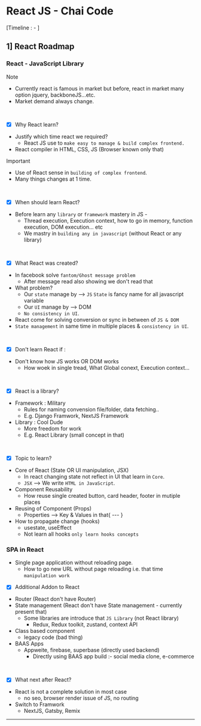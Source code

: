 # React JS - Chai Code
[Timeline : - ]


## 1] React Roadmap


### React - JavaScript Library  

> [!NOTE]
> - Currently react is famous in market but before, react in market many option jquery, backboneJS...etc.
> - Market demand always change.

<br>

- [x] Why React learn?
- Justify which time react we required?
	- React JS use to `make easy to manage & build complex frontend.`
- React compiler in HTML, CSS, JS (Browser known only that)


> [!IMPORTANT]
> - Use of React sense in `building of complex frontend`.
> - Many things changes at 1 time.

<br>

- [x] When should learn React?
- Before learn any `library` or `framework` mastery in JS -
	- Thread execution, Execution context, how to go in memory, function execution, DOM execution... etc
	- We mastry in `building any in javascript` (without React or any library)

<br>

- [x] What React was created?
- In facebook solve `fantom/Ghost message problem` 
	- After message read also showing we don't read that
- What problem?
	- Our `state` manage by --> `JS`
	`State` is fancy name for all javascript variable
	- Our `UI` manage by --> DOM
	- `No consistency in UI`.
- React come for solving conversion or sync in between of `JS & DOM`
- `State management` in same time in multiple places & `consistency in UI`.

<br>

- [x] Don't learn React if :
- Don't know how JS works OR DOM works
	- How woek in single tread, What Global conext, Execution context...


<br>

- [x] React is a library?
- Framework : Military 
	- Rules for naming convension file/folder, data fetching..
	- E.g. Django Framwork, NextJS Framework
- Library : Cool Dude
	- More freedom for work
	- E.g. React Library (small concept in that)


<br>

- [x] Topic to learn?
- Core of React (State OR UI manipulation, JSX)
	- In react changing state not reflect in UI that learn in `Core`.
	- `JSX` --> We write `HTML in JavaScript`.
- Component Reusability
	- How reuse single created button, card header, footer in mutiple places
- Reusing of Component (Props)
	- Properties --> Key & Values in that{ --- }
- How to propagate change (hooks)
	- usestate, useEffect
	- Not learn all hooks `only learn hooks concepts`

### SPA in React 
- Single page application without reloading page.
	- How to go new URL without page reloading i.e. that time `manipulation work`


- [x] Additional Addon to React
- Router (React don't have Router)
- State management (React don't have State management - currently present that)
	- Some libraries are introduce that `JS Library` (not React library)
		- Redux, Redux toolkit, zustand, context API
- Class based component
	- legacy code (bad thing)
- BAAS Apps
	- Appweite, firebase, superbase (directly used backend)
		- Directly using BAAS app build :- social media clone, e-commerce


<br>

- [x] What next after React?
- React is not a complete solution in most case
	- no seo, browser render issue of JS, no routing
- Switch to Framwork
	- NextJS, Gatsby, Remix



------------